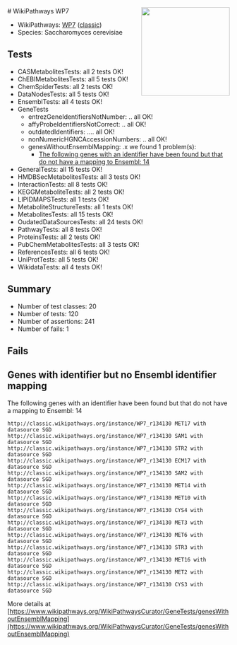<img style="float: right; width: 200px" src="https://upload.wikimedia.org/wikipedia/commons/thumb/8/83/Wplogo_with_text_500.png/640px-Wplogo_with_text_500.png" />
# WikiPathways WP7

* WikiPathways: [WP7](https://wikipathways.org/pathways/WP7) ([classic](https://classic.wikipathways.org/instance/WP7))
* Species: Saccharomyces cerevisiae
## Tests
* CASMetabolitesTests: all 2 tests OK!
* ChEBIMetabolitesTests: all 5 tests OK!
* ChemSpiderTests: all 2 tests OK!
* DataNodesTests: all 5 tests OK!
* EnsemblTests: all 4 tests OK!
* GeneTests
    * entrezGeneIdentifiersNotNumber: .. all OK!
    * affyProbeIdentifiersNotCorrect: .. all OK!
    * outdatedIdentifiers: .... all OK!
    * nonNumericHGNCAccessionNumbers: .. all OK!
    * genesWithoutEnsemblMapping: .x we found 1 problem(s):
        * [The following genes with an identifier have been found but that do not have a mapping to Ensembl: 14](#c4e54311)
* GeneralTests: all 15 tests OK!
* HMDBSecMetabolitesTests: all 3 tests OK!
* InteractionTests: all 8 tests OK!
* KEGGMetaboliteTests: all 2 tests OK!
* LIPIDMAPSTests: all 1 tests OK!
* MetaboliteStructureTests: all 1 tests OK!
* MetabolitesTests: all 15 tests OK!
* OudatedDataSourcesTests: all 24 tests OK!
* PathwayTests: all 8 tests OK!
* ProteinsTests: all 2 tests OK!
* PubChemMetabolitesTests: all 3 tests OK!
* ReferencesTests: all 6 tests OK!
* UniProtTests: all 5 tests OK!
* WikidataTests: all 4 tests OK!


## Summary

* Number of test classes: 20
* Number of tests: 120
* Number of assertions: 241
* Number of fails: 1

## Fails

<a name="c4e54311" />

## Genes with identifier but no Ensembl identifier mapping

The following genes with an identifier have been found but that do not have a mapping to Ensembl: 14
```
http://classic.wikipathways.org/instance/WP7_r134130 MET17 with datasource SGD
http://classic.wikipathways.org/instance/WP7_r134130 SAM1 with datasource SGD
http://classic.wikipathways.org/instance/WP7_r134130 STR2 with datasource SGD
http://classic.wikipathways.org/instance/WP7_r134130 ECM17 with datasource SGD
http://classic.wikipathways.org/instance/WP7_r134130 SAM2 with datasource SGD
http://classic.wikipathways.org/instance/WP7_r134130 MET14 with datasource SGD
http://classic.wikipathways.org/instance/WP7_r134130 MET10 with datasource SGD
http://classic.wikipathways.org/instance/WP7_r134130 CYS4 with datasource SGD
http://classic.wikipathways.org/instance/WP7_r134130 MET3 with datasource SGD
http://classic.wikipathways.org/instance/WP7_r134130 MET6 with datasource SGD
http://classic.wikipathways.org/instance/WP7_r134130 STR3 with datasource SGD
http://classic.wikipathways.org/instance/WP7_r134130 MET16 with datasource SGD
http://classic.wikipathways.org/instance/WP7_r134130 MET2 with datasource SGD
http://classic.wikipathways.org/instance/WP7_r134130 CYS3 with datasource SGD
```

More details at [https://www.wikipathways.org/WikiPathwaysCurator/GeneTests/genesWithoutEnsemblMapping](https://www.wikipathways.org/WikiPathwaysCurator/GeneTests/genesWithoutEnsemblMapping)

